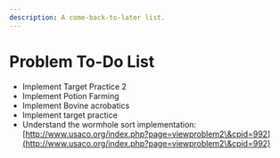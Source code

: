 ```yaml
---
description: A come-back-to-later list.
---
```


# Problem To-Do List

* Implement Target Practice 2
* Implement Potion Farming
* Implement Bovine acrobatics
* Implement target practice
* Understand the wormhole sort implementation: [http://www.usaco.org/index.php?page=viewproblem2\&cpid=992](http://www.usaco.org/index.php?page=viewproblem2\&cpid=992)
